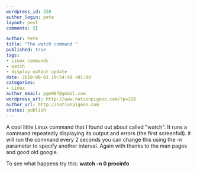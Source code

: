 ```yaml
--- 
wordpress_id: 328
author_login: pete
layout: post
comments: []

author: Pete
title: "The watch command "
published: true
tags: 
- Linux commands
- watch
- display output update
date: 2010-08-01 19:54:40 +01:00
categories: 
- Linux
author_email: pgm987@gmail.com
wordpress_url: http://www.nationpigeon.com/?p=328
author_url: http://nationpigeon.com
status: publish
---
```

A cool little Linux command that I found out about called "watch".  It runs a command repeatedly displaying its output and errors (the first screenfull).  it will run the command every 2 seconds you can change this using the -n parameter to specify another interval.  Again with thanks to the man pages and good old google.

To see what happens try this:  <strong>watch -n 0  procinfo</strong>
